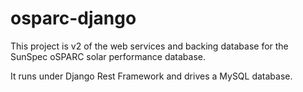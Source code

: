 # osparc-django
This project is v2 of the web services and backing database for the SunSpec oSPARC solar performance database.

It runs under Django Rest Framework and drives a MySQL database.
